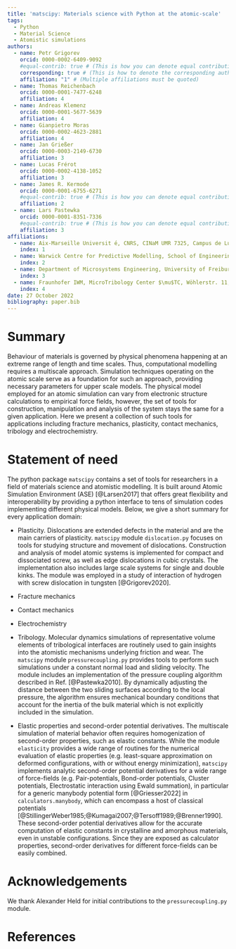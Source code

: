 ```yaml
---
title: 'matscipy: Materials science with Python at the atomic-scale'
tags:
  - Python
  - Material Science
  - Atomistic simulations
authors:
  - name: Petr Grigorev
    orcid: 0000-0002-6409-9092
    #equal-contrib: true # (This is how you can denote equal contributions between multiple authors)
    corresponding: true # (This is how to denote the corresponding author)
    affiliation: "1" # (Multiple affiliations must be quoted)
  - name: Thomas Reichenbach
    orcid: 0000-0001-7477-6248
    affiliation: 4
  - name: Andreas Klemenz
    orcid: 0000-0001-5677-5639
    affiliation: 4
  - name: Gianpietro Moras
    orcid: 0000-0002-4623-2881
    affiliation: 4
  - name: Jan Grießer
    orcid: 0000-0003-2149-6730
    affiliation: 3
  - name: Lucas Frérot
    orcid: 0000-0002-4138-1052
    affiliation: 3
  - name: James R. Kermode
    orcid: 0000-0001-6755-6271
    #equal-contrib: true # (This is how you can denote equal contributions between multiple authors)
    affiliation: 2
  - name: Lars Pastewka
    orcid: 0000-0001-8351-7336
    #equal-contrib: true # (This is how you can denote equal contributions between multiple authors)
    affiliation: 3
affiliations:
  - name: Aix-Marseille Universit ́e, CNRS, CINaM UMR 7325, Campus de Luminy, 13288 Marseille, France
    index: 1
  - name: Warwick Centre for Predictive Modelling, School of Engineering, University of Warwick, Coventry CV4 7AL, United Kingdom
    index: 2
  - name: Department of Microsystems Engineering, University of Freiburg, 79110 Freiburg, Germany
    index: 3
  - name: Fraunhofer IWM, MicroTribology Center $\mu$TC, Wöhlerstr. 11, 79108, Freiburg, Germany
    index: 4
date: 27 October 2022
bibliography: paper.bib
---
```


# Summary

Behaviour of materials is governed by physical phenomena happening at an extreme range of length and time scales. Thus, computational modelling requires a multiscale approach. Simulation techniques operating on the atomic scale serve as a foundation for such an approach, providing necessary parameters for upper scale models. The physical model employed for an atomic simulation can vary from electronic structure calculations to empirical force fields, however, the set of tools for construction, manipulation and analysis of the system stays the same for a given application. Here we present a collection of such tools for applications including fracture mechanics, plasticity, contact mechanics, tribology and electrochemistry. 

# Statement of need

The python package `matscipy` contains a set of tools for researchers in a field of materials science and atomistic modelling. It is built around Atomic Simulation Environment (ASE) [@Larsen2017] that offers great flexibility and interoperability by providing a python interface to tens of simulation codes implementing different physical models. Below, we give a short summary for every application domain:

- Plasticity. Dislocations are extended defects in the material and are the main carriers of plasticity. `matscipy` module `dislocation.py` focuses on tools for studying structure and movement of dislocations. Construction and analysis of model atomic systems is implemented for compact and dissociated screw, as well as edge dislocations in cubic crystals. The implementation also includes large scale systems for single and double kinks. The module was employed in a study of interaction of hydrogen with screw dislocation in tungsten [@Grigorev2020].

- Fracture mechanics
- Contact mechanics
- Electrochemistry
- Tribology. Molecular dynamics simulations of representative volume elements of tribological interfaces are routinely used to gain insights into the atomistic mechanisms underlying friction and wear. The `matscipy` module `pressurecoupling.py` provides tools to perform such simulations under a constant normal load and sliding velocity. The module includes an implementation of the pressure coupling algorithm described in Ref. [@Pastewka2010]. By dynamically adjusting the distance between the two sliding surfaces according to the local pressure, the algorithm ensures mechanical boundary conditions that account for the inertia of the bulk material which is not explicitly included in the simulation.
- Elastic properties and second-order potential derivatives. The multiscale simulation of material behavior often requires homogenization of second-order properties, such as elastic constants. While the module `elasticity` provides a wide range of routines for the numerical evaluation of elastic properties (e.g. least-square approximation on deformed configurations, with or without energy minimization), `matscipy` implements analytic second-order potential derivatives for a wide range of force-fields (e.g. Pair-potentials, Bond-order potentials, Cluster potentials, Electrostatic interaction using Ewald summation), in particular for a generic manybody potential form [@Griesser2022] in `calculators.manybody`, which can encompass a host of classical potentials [@StillingerWeber1985;@Kumagai2007;@Tersoff1989;@Brenner1990]. These second-order potential derivatives allow for the accurate computation of elastic constants in crystalline and amorphous materials, even in unstable configurations. Since they are exposed as calculator properties, second-order derivatives for different force-fields can be easily combined.

# Acknowledgements
We thank Alexander Held for initial contributions to the `pressurecoupling.py` module.

# References
